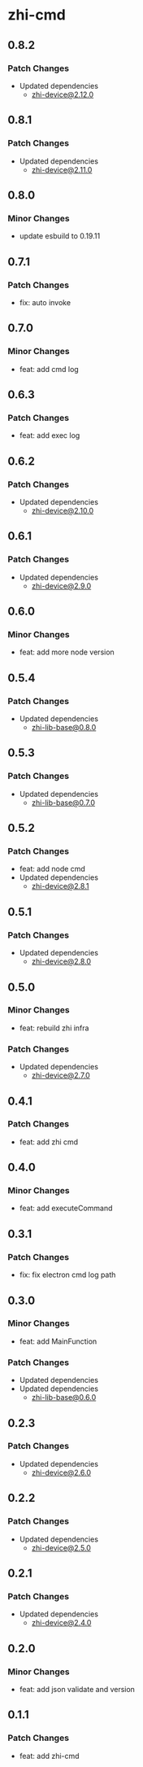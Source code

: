 # zhi-cmd

## 0.8.2

### Patch Changes

- Updated dependencies
  - zhi-device@2.12.0

## 0.8.1

### Patch Changes

- Updated dependencies
  - zhi-device@2.11.0

## 0.8.0

### Minor Changes

- update esbuild to 0.19.11

## 0.7.1

### Patch Changes

- fix: auto invoke

## 0.7.0

### Minor Changes

- feat: add cmd log

## 0.6.3

### Patch Changes

- feat: add exec log

## 0.6.2

### Patch Changes

- Updated dependencies
  - zhi-device@2.10.0

## 0.6.1

### Patch Changes

- Updated dependencies
  - zhi-device@2.9.0

## 0.6.0

### Minor Changes

- feat: add more node version

## 0.5.4

### Patch Changes

- Updated dependencies
  - zhi-lib-base@0.8.0

## 0.5.3

### Patch Changes

- Updated dependencies
  - zhi-lib-base@0.7.0

## 0.5.2

### Patch Changes

- feat: add node cmd
- Updated dependencies
  - zhi-device@2.8.1

## 0.5.1

### Patch Changes

- Updated dependencies
  - zhi-device@2.8.0

## 0.5.0

### Minor Changes

- feat: rebuild zhi infra

### Patch Changes

- Updated dependencies
  - zhi-device@2.7.0

## 0.4.1

### Patch Changes

- feat: add zhi cmd

## 0.4.0

### Minor Changes

- feat: add executeCommand

## 0.3.1

### Patch Changes

- fix: fix electron cmd log path

## 0.3.0

### Minor Changes

- feat: add MainFunction

### Patch Changes

- Updated dependencies
- Updated dependencies
  - zhi-lib-base@0.6.0

## 0.2.3

### Patch Changes

- Updated dependencies
  - zhi-device@2.6.0

## 0.2.2

### Patch Changes

- Updated dependencies
  - zhi-device@2.5.0

## 0.2.1

### Patch Changes

- Updated dependencies
  - zhi-device@2.4.0

## 0.2.0

### Minor Changes

- feat: add json validate and version

## 0.1.1

### Patch Changes

- feat: add zhi-cmd
